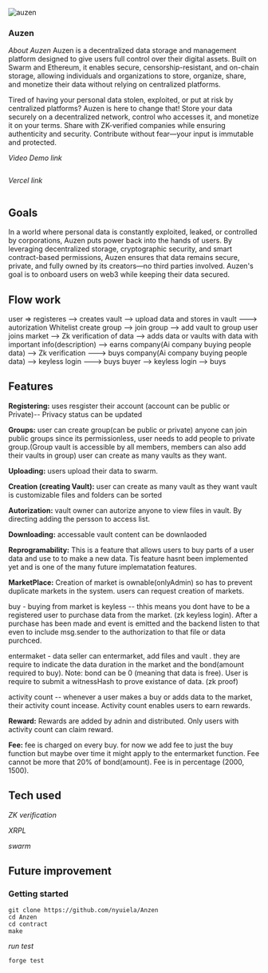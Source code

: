 
![auzen](https://github.com/user-attachments/assets/684a61d1-d0cc-4a33-8155-87a89aedaddb)

### Auzen

*About Auzen*
Auzen is a decentralized data storage and management platform designed to give users full control over their digital assets. 
Built on Swarm and Ethereum, it enables secure, censorship-resistant, and on-chain storage, allowing individuals and organizations to store,
organize, share, and monetize their data without relying on centralized platforms.

Tired of having your personal data stolen, exploited, or put at risk by centralized platforms? Auzen is here to change that! Store your data securely on a decentralized network, control who accesses it, and monetize it on your terms. Share with ZK-verified companies while ensuring authenticity and security. Contribute without fear—your input is immutable and protected. 

*Video Demo link*
```
```
*Vercel link*
```
```

## Goals
In a world where personal data is constantly exploited, leaked, or controlled by corporations, Auzen puts power back into the hands of users. 
By leveraging decentralized storage, cryptographic security, and smart contract-based permissions, Auzen ensures that data remains secure, private, and fully owned by its creators—no third parties involved.
Auzen's goal is to onboard users on web3 while keeping their data secured. 

## Flow work
user => registeres --> creates vault --> upload data and stores in vault ---> autorization Whitelist 
create group --> join group --> add vault to group
user joins market --> Zk verification of data --> adds data or vaults with data with important info(description) --> earns 
company(Ai company buying people data) --> Zk verification ---> buys
company(Ai company buying people data) --> keyless login ---> buys
buyer --> keyless login --> buys



## Features

**Registering:** 
uses resgister their account (account can be public or Private)-- Privacy status can be updated

**Groups:**
user can create group(can be public or private) anyone can join public groups since its permissionless, user needs to add people to private group.(Group vault is accessible by all members, members can also add their vaults in group) user can create as many vaults as they want.

**Uploading:**
users upload their data to swarm.

**Creation (creating Vault):**
user can create as many vault as they want
vault is customizable 
files and folders can be sorted 

**Autorization:**
vault owner can autorize anyone to view files in vault. By directing adding the persson to access list.

**Downloading:**
accessable vault content can be downlaoded 

**Reprogramability:**
This is a feature that allows users to buy parts of a user data and use to to make a new data.
Tis feature hasnt been implemented yet and is one of the many future implematation features.

**MarketPlace:**
Creation of market is ownable(onlyAdmin) so has to prevent duplicate markets in the system.
users can request creation of markets.

buy - buying from market is keyless -- thhis means you dont have to be a registered user to purchase data from the market. (zk keyless login). After a purchase has been made and event is emitted and the backend listen to that even to include msg.sender to the authorization to that file or data purchced. 

entermaket - data seller can entermarket, add files and vault . they are require to indicate the data duration in the market and the bond(amount required to buy). Note: bond can be 0 (meaning that data is free). User is require to submit a witnessHash to prove existance of data. (zk proof)

activity count -- whenever a user makes a buy or adds data to the market, their activity count incease. Activity count enables users to earn rewards.

**Reward:**
Rewards are added by adnin and distributed.
Only users with activity count can claim reward.

**Fee:**
fee is charged on every buy. for now  we add fee to just the buy function but maybe over time it might apply to the entermarket function.
Fee cannot be more that 20% of bond(amount). Fee is in percentage (2000, 1500).

## Tech used

*ZK verification*

*XRPL*

*swarm*


## Future improvement

### Getting started

```
git clone https://github.com/nyuiela/Anzen
cd Anzen
cd contract
make
```

*run test*
```
forge test
```


